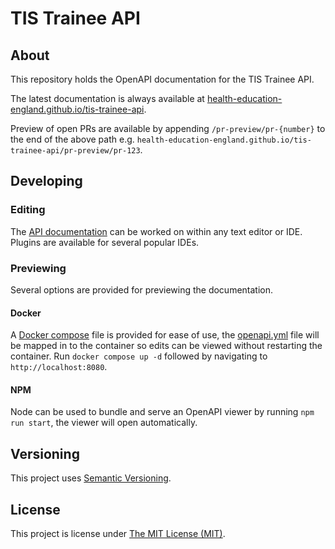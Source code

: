 # TIS Trainee API

## About
This repository holds the OpenAPI documentation for the TIS Trainee API.

The latest documentation is always available at [health-education-england.github.io/tis-trainee-api](https://health-education-england.github.io/tis-trainee-api/).

Preview of open PRs are available by appending `/pr-preview/pr-{number}` to the end of the
above path e.g. `health-education-england.github.io/tis-trainee-api/pr-preview/pr-123`.

## Developing

### Editing
The [API documentation](openapi.yml) can be worked on within any text editor or
IDE. Plugins are available for several popular IDEs.

### Previewing
Several options are provided for previewing the documentation.

#### Docker
A [Docker compose](docker-compose.yml) file is provided for ease of use, the
[openapi.yml](openapi.yml) file will be mapped in to the container so edits can
be viewed without restarting the container. Run `docker compose up -d` followed
by navigating to `http://localhost:8080`.

#### NPM
Node can be used to bundle and serve an OpenAPI viewer by running `npm run start`,
the viewer will open automatically.

## Versioning
This project uses [Semantic Versioning](semver.org).

## License
This project is license under [The MIT License (MIT)](LICENSE).
